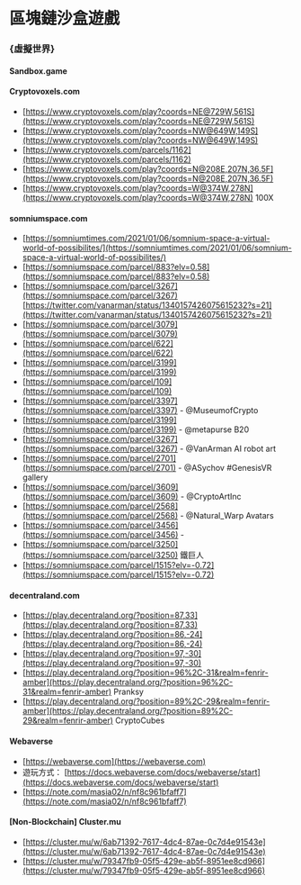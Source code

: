 # 區塊鏈沙盒遊戲

### {虛擬世界}

#### Sandbox.game 

#### Cryptovoxels.com

* [https://www.cryptovoxels.com/play?coords=NE@729W,561S](https://www.cryptovoxels.com/play?coords=NE@729W,561S)
* [https://www.cryptovoxels.com/play?coords=NW@649W,149S](https://www.cryptovoxels.com/play?coords=NW@649W,149S)
* [https://www.cryptovoxels.com/parcels/1162](https://www.cryptovoxels.com/parcels/1162)
* [https://www.cryptovoxels.com/play?coords=N@208E,207N,36.5F](https://www.cryptovoxels.com/play?coords=N@208E,207N,36.5F) 
* [https://www.cryptovoxels.com/play?coords=W@374W,278N](https://www.cryptovoxels.com/play?coords=W@374W,278N) 100X

#### somniumspace.com

* [https://somniumtimes.com/2021/01/06/somnium-space-a-virtual-world-of-possibilites/](https://somniumtimes.com/2021/01/06/somnium-space-a-virtual-world-of-possibilites/)
* [https://somniumspace.com/parcel/883?elv=0.58](https://somniumspace.com/parcel/883?elv=0.58) 
* [https://somniumspace.com/parcel/3267](https://somniumspace.com/parcel/3267) [https://twitter.com/vanarman/status/1340157426075615232?s=21](https://twitter.com/vanarman/status/1340157426075615232?s=21)
* [https://somniumspace.com/parcel/3079](https://somniumspace.com/parcel/3079)
* [https://somniumspace.com/parcel/622](https://somniumspace.com/parcel/622)
* [https://somniumspace.com/parcel/3199](https://somniumspace.com/parcel/3199) 
* [https://somniumspace.com/parcel/109](https://somniumspace.com/parcel/109)
* [https://somniumspace.com/parcel/3397](https://somniumspace.com/parcel/3397) - @MuseumofCrypto
* [https://somniumspace.com/parcel/3199](https://somniumspace.com/parcel/3199) - @metapurse B20
* [https://somniumspace.com/parcel/3267](https://somniumspace.com/parcel/3267) - @VanArman AI robot art
* [https://somniumspace.com/parcel/2701](https://somniumspace.com/parcel/2701) - @ASychov \#GenesisVR gallery
* [https://somniumspace.com/parcel/3609](https://somniumspace.com/parcel/3609) - @CryptoArtInc
* [https://somniumspace.com/parcel/2568](https://somniumspace.com/parcel/2568) - @Natural\_Warp Avatars
* [https://somniumspace.com/parcel/3456](https://somniumspace.com/parcel/3456) - 
* [https://somniumspace.com/parcel/3250](https://somniumspace.com/parcel/3250) 鐵巨人
* [https://somniumspace.com/parcel/1515?elv=-0.72](https://somniumspace.com/parcel/1515?elv=-0.72)

#### decentraland.com

* [https://play.decentraland.org/?position=87,33](https://play.decentraland.org/?position=87,33) 
* [https://play.decentraland.org/?position=86,-24](https://play.decentraland.org/?position=86,-24) 
* [https://play.decentraland.org/?position=97,-30](https://play.decentraland.org/?position=97,-30)
* [https://play.decentraland.org/?position=96%2C-31&realm=fenrir-amber](https://play.decentraland.org/?position=96%2C-31&realm=fenrir-amber) Pranksy
* [https://play.decentraland.org/?position=89%2C-29&realm=fenrir-amber](https://play.decentraland.org/?position=89%2C-29&realm=fenrir-amber) CryptoCubes

#### Webaverse

* [https://webaverse.com](https://webaverse.com)
* 遊玩方式： [https://docs.webaverse.com/docs/webaverse/start](https://docs.webaverse.com/docs/webaverse/start)
* [https://note.com/masia02/n/nf8c961bfaff7](https://note.com/masia02/n/nf8c961bfaff7)

#### \[Non-Blockchain\] Cluster.mu

* [https://cluster.mu/w/6ab71392-7617-4dc4-87ae-0c7d4e91543e](https://cluster.mu/w/6ab71392-7617-4dc4-87ae-0c7d4e91543e) 
* [https://cluster.mu/w/79347fb9-05f5-429e-ab5f-8951ee8cd966](https://cluster.mu/w/79347fb9-05f5-429e-ab5f-8951ee8cd966)

